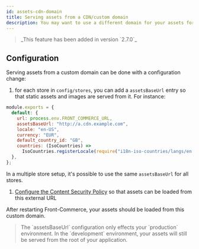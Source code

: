 ```yaml
---
id: assets-cdn-domain
title: Serving assets from a CDN/custom domain
description: You may want to use a different domain for your assets for several reasons. This guide explains how to configure this in a Front-Commerce application.
---
```


<blockquote class="feature--new">
  _This feature has been added in version `2.7.0`_
</blockquote>

## Configuration

Serving assets from a custom domain can be done with a configuration change:

1. for each store in `config/stores`, you can add a `assetsBaseUrl` entry so that static assets and images are served from it. For instance:

```js
module.exports = {
  default: {
    url: process.env.FRONT_COMMERCE_URL,
    assetsBaseUrl: "http://a.cdn.example.com",
    locale: "en-US",
    currency: "EUR",
    default_country_id: "GB",
    countries: (IsoCountries) =>
      IsoCountries.registerLocale(require("i18n-iso-countries/langs/en.json")),
  },
};
```

In a multiple store setup, it's possible to use the same `assetsBaseUrl` for all stores.

1. [Configure the Content Security Policy](/docs/reference/configurations.html#config-website-js) so that assets can be loaded from this external URL

After restarting Front-Commerce, your assets should be loaded from this custom domain.

<blockquote class="note">
The `assetsBaseUrl` configuration only effects your `production` environment. In the `development` environment, your assets will still be served from the root of your application.
</blockquote>
